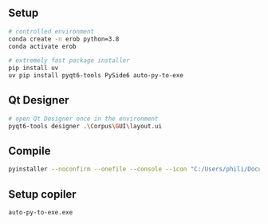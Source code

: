 ## Setup
```bash	
# controlled environment
conda create -n erob python=3.8
conda activate erob

# extremely fast package installer
pip install uv 
uv pip install pyqt6-tools PySide6 auto-py-to-exe
```

## Qt Designer
```bash
# open Qt Designer once in the environment
pyqt6-tools designer .\Corpus\GUI\layout.ui
```

## Compile
```bash
pyinstaller --noconfirm --onefile --console --icon "C:/Users/phili/Documents/scratch/EROB/Corpus/GUI/icon.ico" --name "EROB" --add-data "C:/Users/phili/Documents/scratch/EROB/Corpus/GUI;GUI/"  "C:/Users/phili/Documents/scratch/EROB/Corpus/_GUI.py"
```

## Setup copiler
```bash
auto-py-to-exe.exe
```

